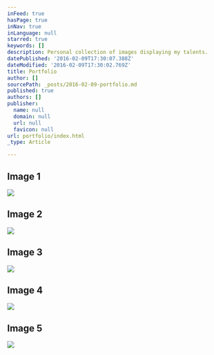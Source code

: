 ```yaml
---
inFeed: true
hasPage: true
inNav: true
inLanguage: null
starred: true
keywords: []
description: Personal collection of images displaying my talents.
datePublished: '2016-02-09T17:30:07.388Z'
dateModified: '2016-02-09T17:30:02.769Z'
title: Portfolio
author: []
sourcePath: _posts/2016-02-09-portfolio.md
published: true
authors: []
publisher:
  name: null
  domain: null
  url: null
  favicon: null
url: portfolio/index.html
_type: Article

---
```

## Image 1
![](https://s3-us-west-2.amazonaws.com/the-grid-img/p/faa306bc6ad8d7f3e9934a2934c7b40127d1e870.jpg)

## Image 2
![](https://the-grid-user-content.s3-us-west-2.amazonaws.com/399c8d84-d1bf-4fea-ba40-d37b1b8eb294.jpg)

## Image 3
![](https://the-grid-user-content.s3-us-west-2.amazonaws.com/dccbaa77-5ee4-4862-a3e7-0b936e8bde6b.jpg)

## Image 4
![](https://the-grid-user-content.s3-us-west-2.amazonaws.com/5bfde9c2-a621-4162-9c63-1e1d0044df25.jpg)

## Image 5
![](https://s3-us-west-2.amazonaws.com/the-grid-img/p/71b4fedc6ccf8fa97e1631a784020975a66de2f4.jpg)